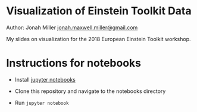 # Visualization of Einstein Toolkit Data

Author: Jonah Miller <jonah.maxwell.miller@gmail.com>

My slides on visualization for the 2018 European Einstein Toolkit
workshop.

# Instructions for notebooks

* Install [jupyter notebooks](http://jupyter.org/)

* Clone this repository and navigate to the notebooks directory

* Run `jupyter notebook`
